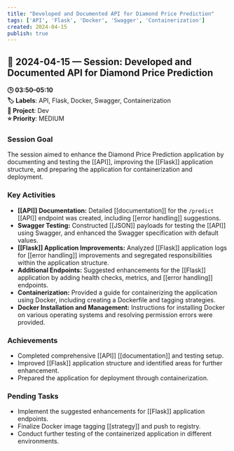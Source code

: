 ```yaml
---
title: "Developed and Documented API for Diamond Price Prediction"
tags: ['API', 'Flask', 'Docker', 'Swagger', 'Containerization']
created: 2024-04-15
publish: true
---
```


## 📅 2024-04-15 — Session: Developed and Documented API for Diamond Price Prediction

**🕒 03:50–05:10**  
**🏷️ Labels**: API, Flask, Docker, Swagger, Containerization  
**📂 Project**: Dev  
**⭐ Priority**: MEDIUM  


### Session Goal
The session aimed to enhance the Diamond Price Prediction application by documenting and testing the [[API]], improving the [[Flask]] application structure, and preparing the application for containerization and deployment.

### Key Activities
- **[[API]] Documentation:** Detailed [[documentation]] for the `/predict` [[API]] endpoint was created, including [[error handling]] suggestions.
- **Swagger Testing:** Constructed [[JSON]] payloads for testing the [[API]] using Swagger, and enhanced the Swagger specification with default values.
- **[[Flask]] Application Improvements:** Analyzed [[Flask]] application logs for [[error handling]] improvements and segregated responsibilities within the application structure.
- **Additional Endpoints:** Suggested enhancements for the [[Flask]] application by adding health checks, metrics, and [[error handling]] endpoints.
- **Containerization:** Provided a guide for containerizing the application using Docker, including creating a Dockerfile and tagging strategies.
- **Docker Installation and Management:** Instructions for installing Docker on various operating systems and resolving permission errors were provided.

### Achievements
- Completed comprehensive [[API]] [[documentation]] and testing setup.
- Improved [[Flask]] application structure and identified areas for further enhancement.
- Prepared the application for deployment through containerization.

### Pending Tasks
- Implement the suggested enhancements for [[Flask]] application endpoints.
- Finalize Docker image tagging [[strategy]] and push to registry.
- Conduct further testing of the containerized application in different environments.
